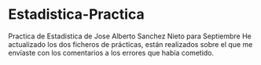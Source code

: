 # Estadistica-Practica
Practica de Estadistica de Jose Alberto Sanchez Nieto para Septiembre
He actualizado los dos ficheros de prácticas, 
están realizados sobre el que me envíaste con los comentarios a los errores que había cometido.

